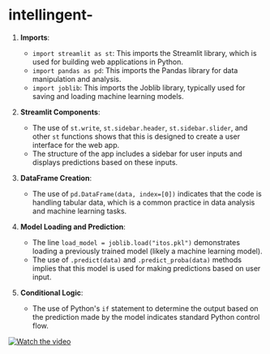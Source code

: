 # intellingent-

1. **Imports**:
   - `import streamlit as st`: This imports the Streamlit library, which is used for building web applications in Python.
   - `import pandas as pd`: This imports the Pandas library for data manipulation and analysis.
   - `import joblib`: This imports the Joblib library, typically used for saving and loading machine learning models.

2. **Streamlit Components**:
   - The use of `st.write`, `st.sidebar.header`, `st.sidebar.slider`, and other `st` functions shows that this is designed to create a user interface for the web app.
   - The structure of the app includes a sidebar for user inputs and displays predictions based on these inputs.

3. **DataFrame Creation**:
   - The use of `pd.DataFrame(data, index=[0])` indicates that the code is handling tabular data, which is a common practice in data analysis and machine learning tasks.

4. **Model Loading and Prediction**:
   - The line `load_model = joblib.load("itos.pkl")` demonstrates loading a previously trained model (likely a machine learning model).
   - The use of `.predict(data)` and `.predict_proba(data)` methods implies that this model is used for making predictions based on user input.

5. **Conditional Logic**:
   - The use of Python's `if` statement to determine the output based on the prediction made by the model indicates standard Python control flow.

[![Watch the video](https://img.youtube.com/vi/35U4Pn1ZWrI/0.jpg)](https://youtu.be/35U4Pn1ZWrI)
